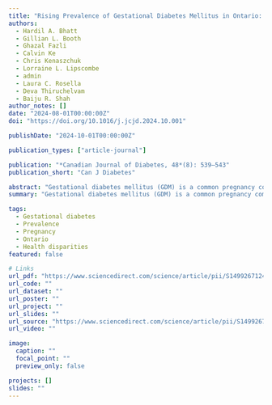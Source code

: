 ```yaml
---
title: "Rising Prevalence of Gestational Diabetes Mellitus in Ontario: A Population-Based Study"
authors:
  - Hardil A. Bhatt
  - Gillian L. Booth
  - Ghazal Fazli
  - Calvin Ke
  - Chris Kenaszchuk
  - Lorraine L. Lipscombe
  - admin
  - Laura C. Rosella
  - Deva Thiruchelvam
  - Baiju R. Shah
author_notes: []
date: "2024-08-01T00:00:00Z"
doi: "https://doi.org/10.1016/j.jcjd.2024.10.001"

publishDate: "2024-10-01T00:00:00Z"

publication_types: ["article-journal"]

publication: "*Canadian Journal of Diabetes, 48*(8): 539–543"
publication_short: "Can J Diabetes"

abstract: "Gestational diabetes mellitus (GDM) is a common pregnancy complication. Studies have shown that the prevalence of GDM is rising worldwide. In this study, we aimed to describe the prevalence of GDM in Ontario, Canada, between 2015 and 2021. ␣␣ *This is an excerpt. To read more, use the links above*"
summary: "Gestational diabetes mellitus (GDM) is a common pregnancy complication. Studies have shown that the prevalence of GDM is rising worldwide. In this study, we aimed to describe the prevalence of GDM in Ontario, Canada, between 2015 and 2021."

tags:
  - Gestational diabetes
  - Prevalence
  - Pregnancy
  - Ontario
  - Health disparities
featured: false

# Links
url_pdf: "https://www.sciencedirect.com/science/article/pii/S1499267124003332/pdfft"
url_code: ""
url_dataset: ""
url_poster: ""
url_project: ""
url_slides: ""
url_source: "https://www.sciencedirect.com/science/article/pii/S1499267124003332"
url_video: ""

image:
  caption: ""
  focal_point: ""
  preview_only: false

projects: []
slides: ""
---
```

